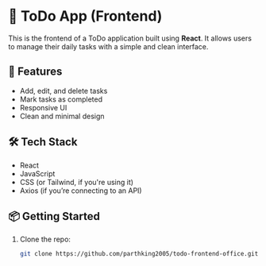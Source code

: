 # 📝 ToDo App (Frontend)

This is the frontend of a ToDo application built using **React**. It allows users to manage their daily tasks with a simple and clean interface.

## 🚀 Features

- Add, edit, and delete tasks
- Mark tasks as completed
- Responsive UI
- Clean and minimal design

## 🛠 Tech Stack

- React
- JavaScript
- CSS (or Tailwind, if you're using it)
- Axios (if you’re connecting to an API)

## 📦 Getting Started

1. Clone the repo:
   ```bash
   git clone https://github.com/parthking2005/todo-frontend-office.git
